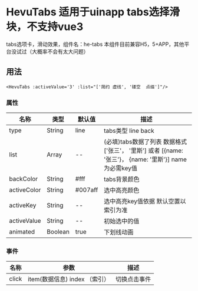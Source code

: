 # HevuTabs 适用于uinapp tabs选择滑块，不支持vue3
tabs选项卡，滑动效果，组件名：he-tabs
本组件目前兼容H5，5+APP，其他平台没试过（大概率不会有太大问题）

## 用法
`<HevuTabs :activeValue='3' :list="['简约 虚线', '镂空  点缀']"/>`

### 属性
| 名称                        | 类型          | 默认值          | 描述                                               |
| ----------------------------|--------------| -------------  | ---------------------------------------------------|
|type                        | String        | line           | tabs类型  line   back                 |
|list                        | Array         | --             | (必填)tabs数据了列表  数据格式['张三'， '里斯'] 或者 [{name: '张三'}， {name: '里斯'}] name为必需key值 |
|backColor                   | String        | #fff           | tabs背景颜色              |
|activeColor                 | String        | #007aff        | 选中高亮颜色          |
|activeKey                   | String        | --             | 选中高亮key值依据  默认空置以索引为准              |
|activeValue                 | String        |--              |初始选中的值         |
|animated                    | Boolean       | true           | 下划线动画|

### 事件
| 名称                        | 参数         |描述                            |
|----------------------------|--------------|-------------------------------|
| click                      | item(数据信息) index （索引） |	切换点击事件      |
